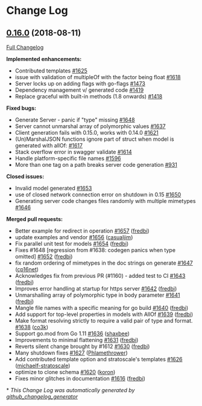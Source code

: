 # Change Log

## [0.16.0](https://github.com/joomcode/joompro-go-swagger/tree/0.16.0) (2018-08-11)
[Full Changelog](https://github.com/joomcode/joompro-go-swagger/compare/0.15.0...0.16.0)

**Implemented enhancements:**

- Contributed templates  [\#1625](https://github.com/joomcode/joompro-go-swagger/issues/1625)
- issue with validation of multipleOf with the factor being float [\#1618](https://github.com/joomcode/joompro-go-swagger/issues/1618)
- Server locks up on adding flags with go-flags [\#1473](https://github.com/joomcode/joompro-go-swagger/issues/1473)
- Dependency management v/ generated code [\#1419](https://github.com/joomcode/joompro-go-swagger/issues/1419)
- Replace graceful with built-in methods \(1.8 onwards\) [\#1418](https://github.com/joomcode/joompro-go-swagger/issues/1418)

**Fixed bugs:**

- Generate Server - panic if "type" missing [\#1648](https://github.com/joomcode/joompro-go-swagger/issues/1648)
- Server cannot unmarshal array of polymorphic values [\#1637](https://github.com/joomcode/joompro-go-swagger/issues/1637)
- Client generation fails with 0.15.0, works with 0.14.0 [\#1621](https://github.com/joomcode/joompro-go-swagger/issues/1621)
- \(Un\)MarshalJSON functions ignore part of struct when model is generated with allOf: [\#1617](https://github.com/joomcode/joompro-go-swagger/issues/1617)
- Stack overflow error in swagger validate [\#1614](https://github.com/joomcode/joompro-go-swagger/issues/1614)
- Handle platform-specific file names [\#1596](https://github.com/joomcode/joompro-go-swagger/issues/1596)
- More than one tag on a path breaks server code generation [\#931](https://github.com/joomcode/joompro-go-swagger/issues/931)

**Closed issues:**

- Invalid model generated [\#1653](https://github.com/joomcode/joompro-go-swagger/issues/1653)
- use of closed network connection error on shutdown in 0.15 [\#1650](https://github.com/joomcode/joompro-go-swagger/issues/1650)
- Generating server code changes files randomly with multiple mimetypes [\#1646](https://github.com/joomcode/joompro-go-swagger/issues/1646)

**Merged pull requests:**

- Better example for redirect in operation [\#1657](https://github.com/joomcode/joompro-go-swagger/pull/1657) ([fredbi](https://github.com/fredbi))
- update examples and vendor [\#1656](https://github.com/joomcode/joompro-go-swagger/pull/1656) ([casualjim](https://github.com/casualjim))
- Fix parallel unit test for models  [\#1654](https://github.com/joomcode/joompro-go-swagger/pull/1654) ([fredbi](https://github.com/fredbi))
- Fixes \#1648 \[regression from \#1638: codegen panics when type omitted\] [\#1652](https://github.com/joomcode/joompro-go-swagger/pull/1652) ([fredbi](https://github.com/fredbi))
- fix random ordering of mimetypes in the doc strings on generate [\#1647](https://github.com/joomcode/joompro-go-swagger/pull/1647) ([cp16net](https://github.com/cp16net))
- Acknowledges fix from previous PR \(\#1160\) - added test to CI [\#1643](https://github.com/joomcode/joompro-go-swagger/pull/1643) ([fredbi](https://github.com/fredbi))
- Improves error handling at startup for https server [\#1642](https://github.com/joomcode/joompro-go-swagger/pull/1642) ([fredbi](https://github.com/fredbi))
- Unmarshalling array of polymorphic type in body parameter [\#1641](https://github.com/joomcode/joompro-go-swagger/pull/1641) ([fredbi](https://github.com/fredbi))
- Mangle file names with a specific meaning for go build [\#1640](https://github.com/joomcode/joompro-go-swagger/pull/1640) ([fredbi](https://github.com/fredbi))
- Add support for top-level properties in models with AllOf [\#1639](https://github.com/joomcode/joompro-go-swagger/pull/1639) ([fredbi](https://github.com/fredbi))
- Make format resolving strictly to require a valid pair of type and format. [\#1638](https://github.com/joomcode/joompro-go-swagger/pull/1638) ([co3k](https://github.com/co3k))
- Support go.mod from Go 1.11 [\#1636](https://github.com/joomcode/joompro-go-swagger/pull/1636) ([shaxbee](https://github.com/shaxbee))
- Improvements to minimal flattening [\#1631](https://github.com/joomcode/joompro-go-swagger/pull/1631) ([fredbi](https://github.com/fredbi))
- Reverts silent change brought by \#1612 [\#1630](https://github.com/joomcode/joompro-go-swagger/pull/1630) ([fredbi](https://github.com/fredbi))
- Many shutdown fixes [\#1627](https://github.com/joomcode/joompro-go-swagger/pull/1627) ([Phlamethrower](https://github.com/Phlamethrower))
- Add contributed template option and stratoscale's templates [\#1626](https://github.com/joomcode/joompro-go-swagger/pull/1626) ([michaelf-stratoscale](https://github.com/michaelf-stratoscale))
- optimize to clone schema [\#1620](https://github.com/joomcode/joompro-go-swagger/pull/1620) ([koron](https://github.com/koron))
- Fixes minor glitches in documentation [\#1616](https://github.com/joomcode/joompro-go-swagger/pull/1616) ([fredbi](https://github.com/fredbi))


\* *This Change Log was automatically generated by [github_changelog_generator](https://github.com/skywinder/Github-Changelog-Generator)*

